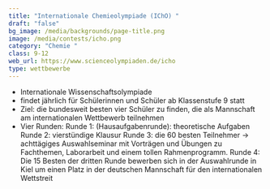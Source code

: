 ```yaml
---
title: "Internationale Chemieolympiade (IChO) "
draft: "false"
bg_image: /media/backgrounds/page-title.png
image: /media/contests/icho.png
category: "Chemie "
class: 9-12
web_url: https://www.scienceolympiaden.de/icho
type: wettbewerbe
---
```

- Internationale Wissenschaftsolympiade
- findet jährlich für Schülerinnen und Schüler ab Klassenstufe 9 statt
- Ziel: die bundesweit besten vier Schüler zu finden, die als Mannschaft am
internationalen Wettbewerb teilnehmen
- Vier Runden:
Runde 1: (Hausaufgabenrunde): theoretische Aufgaben
Runde 2: vierstündige Klausur
Runde 3: die 60 besten Teilnehmer → achttägiges Auswahlseminar mit Vorträgen und
 Übungen zu Fachthemen, Laborarbeit und einem tollen Rahmenprogramm.
Runde 4: Die 15 Besten der dritten Runde bewerben sich in der Auswahlrunde in Kiel um
 einen Platz in der deutschen Mannschaft für den internationalen Wettstreit